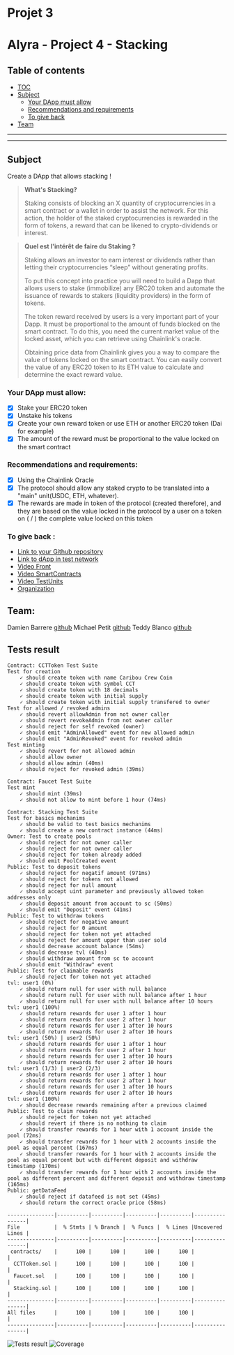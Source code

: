 # Projet 3

# Alyra - Project 4 - Stacking

## Table of contents

- [TOC](#Table-of-contents)
- [Subject](#Subject)
    - [Your DApp must allow](#Your-DApp-must-allow)
    - [Recommendations and requirements](#Recommendations-and-requirements)
    - [To give back](#To-give-back)
- [Team](#Team)

---

---

## Subject

Create a DApp that allows stacking !
 > **What's Stacking?**
 >
 > Staking consists of blocking an X quantity of cryptocurrencies in a smart contract or a wallet in order to assist the network. For this action, the holder of the staked cryptocurrencies is rewarded in the form of tokens, a reward that can be likened to crypto-dividends or interest.

> **Quel est l'intérêt de faire du Staking ?**
> 
> Staking allows an investor to earn interest or dividends rather than letting their cryptocurrencies “sleep” without generating profits.
>
> To put this concept into practice you will need to build a Dapp that allows users to stake (immobilize) any ERC20 token and automate the issuance of rewards to stakers (liquidity providers) in the form of tokens.
>
> The token reward received by users is a very important part of your Dapp. It must be proportional to the amount of funds blocked on the smart contract. To do this, you need the current market value of the locked asset, which you can retrieve using Chainlink's oracle.
>
> Obtaining price data from Chainlink gives you a way to compare the value of tokens locked on the smart contract. You can easily convert the value of any ERC20 token to its ETH value to calculate and determine the exact reward value.

### **Your DApp must allow:**

- [x] Stake your ERC20 token
- [x] Unstake his tokens
- [x] Create your own reward token or use ETH or another ERC20 token (Dai for example)
- [x] The amount of the reward must be proportional to the value locked on the smart contract

### **Recommendations and requirements:**

- [x] Using the Chainlink Oracle
- [x] The protocol should allow any staked crypto to be translated into a "main" unit(USDC, ETH, whatever).
- [x] The rewards are made in token of the protocol (created therefore), and they are based on the value locked in the protocol by a user on a token on ( / ) the complete value locked on this token

### **To give back :**

- [Link to your Github repository](https://github.com/Jiwoks/AlyraStacking)
- [Link to dApp in test network](https://jiwoks.github.io/AlyraStacking/)
- [Video Front]()
- [Video SmartContracts]()
- [Video TestUnits]()
- [Organization]()


## Team:
Damien Barrere [github](https://github.com/Jiwoks)
Michael Petit [github](https://github.com/mickpetit)
Teddy Blanco [github](https://github.com/tonTed)

## Tests result
````
Contract: CCTToken Test Suite
Test for creation
    ✓ should create token with name Caribou Crew Coin
    ✓ should create token with symbol CCT
    ✓ should create token with 18 decimals
    ✓ should create token with initial supply
    ✓ should create token with initial supply transfered to owner
Test for allowed / revoked admins
    ✓ should revert allowAdmin from not owner caller
    ✓ should revert revokeAdmin from not owner caller
    ✓ should reject for self revoked (owner)
    ✓ should emit "AdminAllowed" event for new allowed admin
    ✓ should emit "AdminRevoked" event for revoked admin
Test minting
    ✓ should revert for not allowed admin
    ✓ should allow owner
    ✓ should allow admin (40ms)
    ✓ should reject for revoked admin (39ms)

Contract: Faucet Test Suite
Test mint
    ✓ should mint (39ms)
    ✓ should not allow to mint before 1 hour (74ms)

Contract: Stacking Test Suite
Test for basics mechanims
    ✓ should be valid to test basics mechanims
    ✓ should create a new contract instance (44ms)
Owner: Test to create pools
    ✓ should reject for not owner caller
    ✓ should reject for not owner caller
    ✓ should reject for token already added
    ✓ should emit PoolCreated event
Public: Test to deposit tokens
    ✓ should reject for negatif amount (971ms)
    ✓ should reject for tokens not allowed
    ✓ should reject for null amount
    ✓ should accept uint parameter and previously allowed token addresses only
    ✓ should deposit amount from account to sc (50ms)
    ✓ should emit "Deposit" event (41ms)
Public: Test to withdraw tokens
    ✓ should reject for negative amount
    ✓ should reject for 0 amount
    ✓ should reject for token not yet attached
    ✓ should reject for amount upper than user sold
    ✓ should decrease account balance (54ms)
    ✓ should decrease tvl (40ms)
    ✓ should withdraw amount from sc to account
    ✓ should emit "Withdraw" event
Public: Test for claimable rewards
    ✓ should reject for token not yet attached
tvl: user1 (0%)
    ✓ should return null for user with null balance
    ✓ should return null for user with null balance after 1 hour
    ✓ should return null for user with null balance after 10 hours
tvl: user1 (100%)
    ✓ should return rewards for user 1 after 1 hour
    ✓ should return rewards for user 2 after 1 hour
    ✓ should return rewards for user 1 after 10 hours
    ✓ should return rewards for user 2 after 10 hours
tvl: user1 (50%) | user2 (50%)
    ✓ should return rewards for user 1 after 1 hour
    ✓ should return rewards for user 2 after 1 hour
    ✓ should return rewards for user 1 after 10 hours
    ✓ should return rewards for user 2 after 10 hours
tvl: user1 (1/3) | user2 (2/3)
    ✓ should return rewards for user 1 after 1 hour
    ✓ should return rewards for user 2 after 1 hour
    ✓ should return rewards for user 1 after 10 hours
    ✓ should return rewards for user 2 after 10 hours
tvl: user1 (100%)
    ✓ should decrease rewards remaining after a previous claimed
Public: Test to claim rewards
    ✓ should reject for token not yet attached
    ✓ should revert if there is no nothing to claim
    ✓ should transfer rewards for 1 hour with 1 account inside the pool (72ms)
    ✓ should transfer rewards for 1 hour with 2 accounts inside the pool as equal percent (167ms)
    ✓ should transfer rewards for 1 hour with 2 accounts inside the pool as equal percent but with different deposit and withdraw timestamp (170ms)
    ✓ should transfer rewards for 1 hour with 2 accounts inside the pool as different percent and different deposit and withdraw timestamp (165ms)
Public: getDataFeed
    ✓ should reject if datafeed is not set (45ms)
    ✓ should return the correct oracle price (58ms)
    
---------------|----------|----------|----------|----------|----------------|
File           |  % Stmts | % Branch |  % Funcs |  % Lines |Uncovered Lines |
---------------|----------|----------|----------|----------|----------------|
 contracts/    |      100 |      100 |      100 |      100 |                |
  CCTToken.sol |      100 |      100 |      100 |      100 |                |
  Faucet.sol   |      100 |      100 |      100 |      100 |                |
  Stacking.sol |      100 |      100 |      100 |      100 |                |
---------------|----------|----------|----------|----------|----------------|
All files      |      100 |      100 |      100 |      100 |                |
---------------|----------|----------|----------|----------|----------------|    
````
![Tests result](./assets/tests.png)
![Coverage](./assets/coverage.png)

